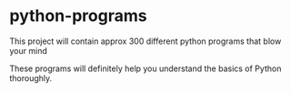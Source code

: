 # python-programs
This project will contain approx 300 different python programs that blow your mind

These programs will definitely help you understand the basics of Python thoroughly.
